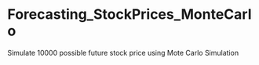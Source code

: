 # Forecasting_StockPrices_MonteCarlo
Simulate 10000 possible future stock price using Mote Carlo Simulation
